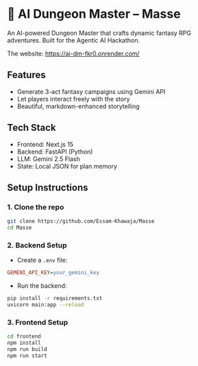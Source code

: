 # 🧙 AI Dungeon Master – Masse

An AI-powered Dungeon Master that crafts dynamic fantasy RPG adventures. Built for the Agentic AI Hackathon.

The website: https://ai-dm-fkr0.onrender.com/

## Features
- Generate 3-act fantasy campaigns using Gemini API
- Let players interact freely with the story
- Beautiful, markdown-enhanced storytelling

## Tech Stack
- Frontend: Next.js 15
- Backend: FastAPI (Python)
- LLM: Gemini 2.5 Flash
- State: Local JSON for plan memory

## Setup Instructions

### 1. Clone the repo
```bash
git clone https://github.com/Essam-Khawaja/Masse
cd Masse
```

### 2. Backend Setup
- Create a `.env` file:
```ini
GEMENI_API_KEY=your_gemini_key
```
- Run the backend:
```bash
pip install -r requirements.txt
uvicorn main:app --reload
```

### 3. Frontend Setup
```bash
cd frontend
npm install
npm run build
npm run start
```

